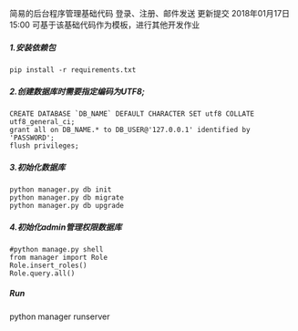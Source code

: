 简易的后台程序管理基础代码
登录、注册、邮件发送
更新提交 2018年01月17日15:00
可基于该基础代码作为模板，进行其他开发作业

##### 1.安装依赖包
```
pip install -r requirements.txt
```
##### 2.创建数据库时需要指定编码为UTF8;
```
CREATE DATABASE `DB_NAME` DEFAULT CHARACTER SET utf8 COLLATE utf8_general_ci;
grant all on DB_NAME.* to DB_USER@'127.0.0.1' identified by 'PASSWORD';
flush privileges;
```
##### 3.初始化数据库
```
python manager.py db init
python manager.py db migrate
python manager.py db upgrade
```
##### 4.初始化admin管理权限数据库
```
#python manage.py shell
from manager import Role
Role.insert_roles()
Role.query.all()
```
##### Run
python manager runserver


